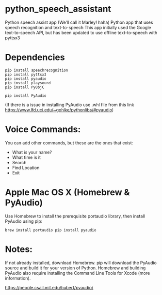 # python_speech_assistant
Python speech assist app (We'll call it Marley! haha)
Python app that uses speech recognition and text-to-speech This app initially used the Google text-to-speech API, but has been updated to use offline text-to-speech with pyttsx3

# Dependencies
```
pip install speechrecognition
pip install pyttsx3
pip install pyaudio
pip install playsound
pip install PyObjC 

```

``` 
pip install PyAudio 

```
(If there is a issue in installing PyAudio use .whl file from this link https://www.lfd.uci.edu/~gohlke/pythonlibs/#pyaudio)

# Voice Commands:

You can add other commands, but these are the ones that exist:

* What is your name?
* What time is it
* Search
* Find Location
* Exit

# Apple Mac OS X (Homebrew & PyAudio)

Use Homebrew to install the prerequisite portaudio library, then install PyAudio using pip:

``` 
brew install portaudio pip install pyaudio 

```
# Notes:

If not already installed, download Homebrew. pip will download the PyAudio source and build it for your version of Python. Homebrew and building PyAudio also require installing the Command Line Tools for Xcode (more information).

https://people.csail.mit.edu/hubert/pyaudio/
